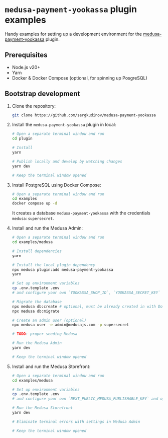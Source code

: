 
# `medusa-payment-yookassa` plugin examples

Handy examples for setting up a development environment for the [medusa-payment-yookassa](https://www.npmjs.com/package/medusa-payment-yookassa) plugin.

## Prerequisites

- Node.js v20+
- Yarn
- Docker & Docker Compose (optional, for spinning up PosgreSQL)

## Bootstrap development

1. Clone the repository:
   ```bash
   git clone https://github.com/sergkudinov/medusa-payment-yookassa
   ```

2. Install the `medusa-payment-yookassa` plugin in local:
   ```bash
   # Open a separate terminal window and run
   cd plugin
   
   # Install
   yarn

   # Publish locally and develop by watching changes
   yarn dev

   # Keep the terminal window opened
   ```

3. Install PostgreSQL using Docker Compose:
   ```bash
   # Open a separate terminal window and run
   cd examples
   docker compose up -d
   ```
   It creates a database `medusa-payment-yookassa` with the credentials `medusa:supersecret`.

4. Install and run the Medusa Admin:
   ```bash
   # Open a separate terminal window and run
   cd examples/medusa
   
   # Install dependencies
   yarn

   # Install the local plugin dependency
   npx medusa plugin:add medusa-payment-yookassa
   yarn

   # Set up environment variables
   cp .env.template .env
   # and configure your own `YOOKASSA_SHOP_ID`, `YOOKASSA_SECRET_KEY` and optional `STRIPE_API_KEY` inside .env

   # Migrate the database
   npx medusa db:create # optional, must be already created in with Docker Compose
   npx medusa db:migrate

   # Create an admin user (optional)
   npx medusa user -e admin@medusajs.com -p supersecret

   # TODO: proper seeding Medusa

   # Run the Medusa Admin
   yarn dev

   # Keep the terminal window opened
   ```

5. Install and run the Medusa Storefront:
   ```bash
   # Open a separate terminal window and run
   cd examples/medusa

   # Set up environment variables
   cp .env.template .env
   # and configure your own `NEXT_PUBLIC_MEDUSA_PUBLISHABLE_KEY` and optional `NEXT_PUBLIC_STRIPE_KEY` inside .env
   
   # Run the Medusa Storefront
   yarn dev

   # Eliminate terminal errors with settings in Medusa Admin

   # Keep the terminal window opened
   ```
